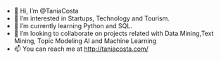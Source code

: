 - 👋 Hi, I’m @TaniaCosta
- 👀 I’m interested in Startups, Technology and Tourism.
- 🌱 I’m currently learning Python and SQL.
- 💞️ I’m looking to collaborate on projects related with Data Mining,Text Mining, Topic Modeling AI and Machine Learning
- 📫 You can reach me at http://taniacosta.com/

<!---
TaniaCosta/TaniaCosta is a ✨ special ✨ repository because its `README.md` (this file) appears on your GitHub profile.
You can click the Preview link to take a look at your changes.
--->
